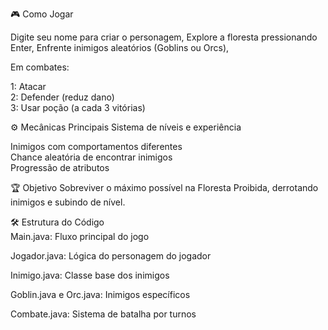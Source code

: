🎮 Como Jogar

Digite seu nome para criar o personagem,
Explore a floresta pressionando Enter,
Enfrente inimigos aleatórios (Goblins ou Orcs),


Em combates:

1: Atacar  
2: Defender (reduz dano)  
3: Usar poção (a cada 3 vitórias)  


⚙️ Mecânicas Principais Sistema de níveis e experiência

Inimigos com comportamentos diferentes  
Chance aleatória de encontrar inimigos  
Progressão de atributos  


🏆 Objetivo 
Sobreviver o máximo possível na Floresta Proibida, derrotando inimigos e subindo de nível.  


🛠️ Estrutura do Código   
Main.java: Fluxo principal do jogo  

Jogador.java: Lógica do personagem do jogador  

Inimigo.java: Classe base dos inimigos  

Goblin.java e Orc.java: Inimigos específicos  

Combate.java: Sistema de batalha por turnos  
